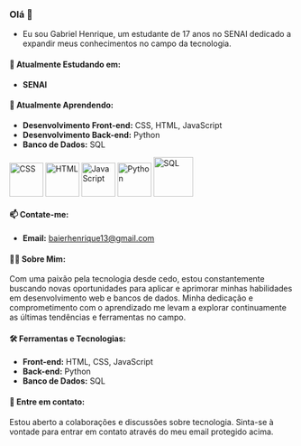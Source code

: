 ### Olá 👋

- Eu sou Gabriel Henrique, um estudante de 17 anos no SENAI
dedicado a expandir meus conhecimentos no campo da tecnologia.

#### 🚀 Atualmente Estudando em:
- **SENAI**

#### 🌱 Atualmente Aprendendo:
- **Desenvolvimento Front-end:** CSS, HTML, JavaScript
- **Desenvolvimento Back-end:** Python
- **Banco de Dados:** SQL

<img alt="CSS" width="60px" src="https://cdn.jsdelivr.net/gh/devicons/devicon/icons/css3/css3-original-wordmark.svg">  <img alt="HTML" width="60px" src="https://cdn.jsdelivr.net/gh/devicons/devicon/icons/html5/html5-original-wordmark.svg">  <img alt="JavaScript" width="60px" src="https://cdn.jsdelivr.net/gh/devicons/devicon/icons/javascript/javascript-original.svg"> <img alt="Python" width="60px" src="https://cdn.jsdelivr.net/gh/devicons/devicon/icons/python/python-original.svg">  <img alt="SQL" width="70px" src="https://cdn.jsdelivr.net/gh/devicons/devicon@latest/icons/trêsdsmax/trêsdsmax-original.svg">
</div>

#### 📫 Contate-me:
- **Email:** baierhenrique13@gmail.com

#### 👨‍🎓 Sobre Mim:
Com uma paixão pela tecnologia desde cedo, estou constantemente buscando novas oportunidades para aplicar e aprimorar minhas habilidades em desenvolvimento web e bancos de dados. Minha dedicação e comprometimento com o aprendizado me levam a explorar continuamente as últimas tendências e ferramentas no campo.

#### 🛠️ Ferramentas e Tecnologias:
- **Front-end:** HTML, CSS, JavaScript
- **Back-end:** Python
- **Banco de Dados:** SQL

#### 🤝 Entre em contato:
Estou aberto a colaborações e discussões sobre tecnologia. Sinta-se à vontade para entrar em contato através do meu email protegido acima.
